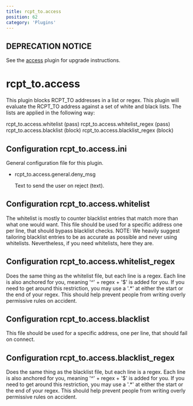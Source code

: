 ```yaml
---
title: rcpt_to.access
position: 62
category: 'Plugins'
---
```

## DEPRECATION NOTICE

See the [access](http://haraka.github.io/manual/plugins/access.html) plugin
for upgrade instructions.


rcpt\_to.access
===================

This plugin blocks RCPT\_TO addresses in a list or regex.
This plugin will evaluate the RCPT\_TO address against a set of white and black
lists.  The lists are applied in the following way:

rcpt\_to.access.whitelist          (pass)
rcpt\_to.access.whitelist\_regex   (pass)
rcpt\_to.access.blacklist          (block)
rcpt\_to.access.blacklist\_regex   (block)

Configuration rcpt\_to.access.ini
-------------------------------------

General configuration file for this plugin.

* rcpt\_to.access.general.deny\_msg

  Text to send the user on reject (text).

Configuration rcpt\_to.access.whitelist
-------------------------------------------

The whitelist is mostly to counter blacklist entries that match more than
what one would want.  This file should be used for a specific address
one per line, that should bypass blacklist checks.
NOTE: We heavily suggest tailoring blacklist entries to be as accurate as
possible and never using whitelists.  Nevertheless, if you need whitelists,
here they are.

Configuration rcpt\_to.access.whitelist\_regex
-------------------------------------------------

Does the same thing as the whitelist file, but each line is a regex.
Each line is also anchored for you, meaning '^' + regex + '$' is added for
you.  If you need to get around this restriction, you may use a '.*' at
either the start or the end of your regex.  This should help prevent people
from writing overly permissive rules on accident.

Configuration rcpt\_to.access.blacklist
-------------------------------------------

This file should be used for a specific address, one per line, that should
fail on connect.

Configuration rcpt\_to.access.blacklist\_regex
-------------------------------------------------

Does the same thing as the blacklist file, but each line is a regex.
Each line is also anchored for you, meaning '^' + regex + '$' is added for
you.  If you need to get around this restriction, you may use a '.*' at
either the start or the end of your regex.  This should help prevent people
from writing overly permissive rules on accident.

